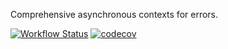 Comprehensive asynchronous contexts for errors.

[![Workflow Status](https://github.com/mstniy/cace.dart/actions/workflows/tests.yml/badge.svg)](https://github.com/mstniy/cace.dart/actions?query=branch%3Amaster+workflow%3Atests) [![codecov](https://codecov.io/github/mstniy/cace.dart/graph/badge.svg?token=VVG1YCC1FL)](https://codecov.io/github/mstniy/cace.dart)
